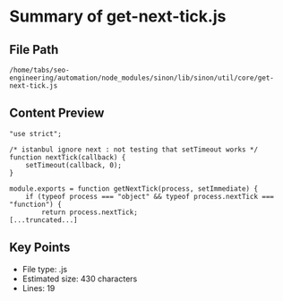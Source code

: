 # Summary of get-next-tick.js
  
## File Path
`/home/tabs/seo-engineering/automation/node_modules/sinon/lib/sinon/util/core/get-next-tick.js`

## Content Preview
```
"use strict";

/* istanbul ignore next : not testing that setTimeout works */
function nextTick(callback) {
    setTimeout(callback, 0);
}

module.exports = function getNextTick(process, setImmediate) {
    if (typeof process === "object" && typeof process.nextTick === "function") {
        return process.nextTick;
[...truncated...]
```

## Key Points
- File type: .js
- Estimated size: 430 characters
- Lines: 19
